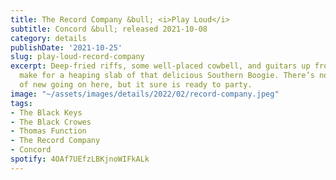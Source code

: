 ```yaml
---
title: The Record Company &bull; <i>Play Loud</i>
subtitle: Concord &bull; released 2021-10-08
category: details
publishDate: '2021-10-25'
slug: play-loud-record-company
excerpt: Deep-fried riffs, some well-placed cowbell, and guitars up front in the spotlight
  make for a heaping slab of that delicious Southern Boogie. There’s not a whole lot
  of new going on here, but it sure is ready to party.
image: "~/assets/images/details/2022/02/record-company.jpeg"
tags:
- The Black Keys
- The Black Crowes
- Thomas Function
- The Record Company
- Concord
spotify: 4OAf7UEfzLBKjnoWIFkALk
---
```


